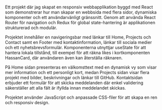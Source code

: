 Ett projekt där jag skapat en responsiv webbapplikation byggd med React som demonstrerar hur man skapar en webbsida med flera sidor, dynamiska komponenter och ett användarvänligt gränssnitt. 
Genom att använda React Router för navigation och Redux för global state-hantering är applikationen strukturerad och modulär.

Projektet innehåller en navigeringsbar med länkar till Home, Projects och Contact samt en Footer med kontaktinformation, länkar till sociala medier och ett nyhetsbrevsformulär. 
Komponenterna utnyttjar useState för att hantera lokala tillstånd, till exempel för att räkna likes i kortkomponenten HassanCard, där användaren även kan återställa räknaren.

På Home sidan presenteras en välkomsttext med en dynamisk vy som visar mer information och ett personligt kort, medan Projects sidan visar flera projekt med bilder, beskrivningar och länkar till GitHub. 
Kontaktsidan erbjuder ett formulär för att skicka meddelanden där enkel validering säkerställer att alla fält är ifyllda innan meddelandet skickas.

Projektet använder  JavaScript och anpassade CSS-filer för att skapa en ren och responsiv design.
